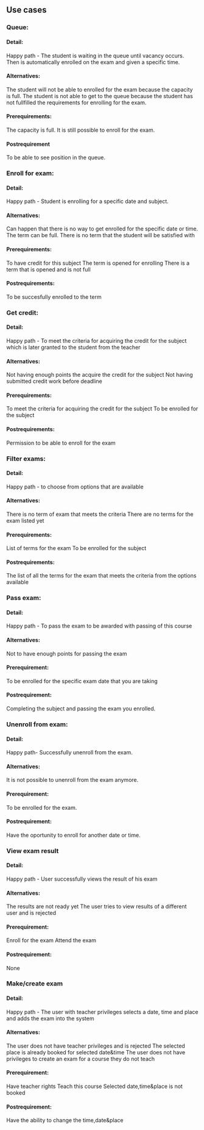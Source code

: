 ## Use cases

### Queue:

#### Detail:
Happy path - The student is waiting in the queue until vacancy occurs. Then is automatically enrolled on the exam and given a specific time. 
#### Alternatives: 
The student will not be able to enrolled for the exam because the capacity is full.
The student is not able to get to the queue because the student has not fullfilled the requirements for enrolling for the exam.
#### Prerequirements:
The capacity is full.
It is still possible to enroll for the exam.
#### Postrequirement
To be able to see position in the queue. 

### Enroll for exam:

#### Detail:
Happy path - Student is enrolling for a specific date and subject.
#### Alternatives: 
Can happen that there is no way to get enrolled for the specific date or time.
The term can be full.
There is no term that the student will be satisfied with
#### Prerequirements:
To have credit for this subject
The term is opened for enrolling
There is a term that is opened and is not full
#### Postrequirements:
To be succesfully enrolled to the term

### Get credit:

#### Detail:
Happy path - To meet the criteria for acquiring the credit for the subject which is later granted to the student from the teacher
#### Alternatives: 
Not having enough points the acquire the credit for the subject
Not having submitted credit work before deadline
#### Prerequirements:
To meet the criteria for acquiring the credit for the subject
To be enrolled for the subject
#### Postrequirements:
Permission to be able to enroll for the exam

### Filter exams:

#### Detail:
Happy path - to choose from options that are available
#### Alternatives: 
There is no term of exam that meets the criteria
There are no terms for the exam listed yet
#### Prerequirements:
List of terms for the exam
To be enrolled for the subject
#### Postrequirements:
The list of all the terms for the exam that meets the criteria from the options available

### Pass exam:

#### Detail:
Happy path - To pass the exam to be awarded with passing of this course
#### Alternatives: 
Not to have enough points for passing the exam
#### Prerequirement:
To be enrolled for the specific exam date that you are taking
#### Postrequirement:
Completing the subject and passing the exam you enrolled.

### Unenroll from exam:

#### Detail:
Happy path- Successfully unenroll from the exam.
#### Alternatives: 
It is not possible to unenroll from the exam anymore.
#### Prerequirement:
To be enrolled for the exam. 
#### Postrequirement:
Have the oportunity to enroll for another date or time.

### View exam result

#### Detail:
Happy path - User successfully views the result of his exam
#### Alternatives:
The results are not ready yet
The user tries to view results of a different user and is rejected  
#### Prerequirement:
Enroll for the exam
Attend the exam
#### Postrequirement:
None

### Make/create exam

#### Detail:
Happy path - The user with teacher privileges selects a date, time and place and adds the exam into the system
#### Alternatives:
The user does not have teacher privileges and is rejected
The selected place is already booked for selected date&time
The user does not have privileges to create an exam for a course they do not teach
#### Prerequirement:
Have teacher rights
Teach this course
Selected date,time&place is not booked
#### Postrequirement:
Have the ability to change the time,date&place
